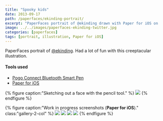 ```yaml
---
title: "Spooky kids"
date: 2013-09-17
path: /paperfaces/ekinding-portrait/
excerpt: "PaperFaces portrait of @ekinding drawn with Paper for iOS on an iPad."
image: ../../images/paperfaces-ekinding-twitter.jpg
categories: [paperfaces]
tags: [portrait, illustration, Paper for iOS]
---
```


PaperFaces portrait of [@ekinding](https://twitter.com/ekinding). Had a lot of fun with this creeptacular illustration.

#### Tools used

- [Pogo Connect Bluetooth Smart Pen](https://www.amazon.com/gp/product/B009K448L4/ref=as_li_ss_tl?ie=UTF8&camp=1789&creative=390957&creativeASIN=B009K448L4&linkCode=as2&tag=mademist-20)
- [Paper for iOS](https://paper.bywetransfer.com/)

{% figure caption:"Sketching out a face with the pencil tool." %}
[![](../../images/paperfaces-ekinding-process-1-750.jpg)](../../images/paperfaces-ekinding-process-1-lg.jpg)
{% endfigure %}

{% figure caption:"Work in progress screenshots (**Paper for iOS**)." class:"gallery-2-col" %}
[![](../../images/paperfaces-ekinding-process-2-600.jpg)](../../images/paperfaces-ekinding-process-2-lg.jpg)
[![](../../images/paperfaces-ekinding-process-3-600.jpg)](../../images/paperfaces-ekinding-process-3-lg.jpg)
[![](../../images/paperfaces-ekinding-process-4-600.jpg)](../../images/paperfaces-ekinding-process-4-lg.jpg)
[![](../../images/paperfaces-ekinding-process-5-600.jpg)](../../images/paperfaces-ekinding-process-5-lg.jpg)
{% endfigure %}
